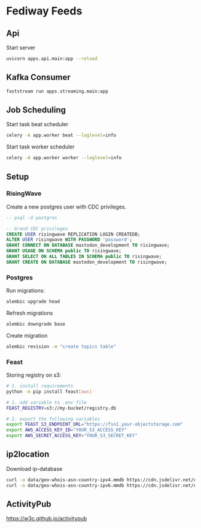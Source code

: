 # Fediway Feeds

## Api

Start server

```sh
uvicorn apps.api.main:app --reload
```

## Kafka Consumer

```sh
faststream run apps.streaming.main:app
```

## Job Scheduling

Start task beat scheduler

```sh
celery -A app.worker beat --loglevel=info
```

Start task worker scheduler

```sh
celery -A app.worker worker --loglevel=info
```

<!-- Start worker to process topics
```sh
celery -A jobs.main worker --queues=topics --loglevel=info
``` 
-->

## Setup

### RisingWave

Create a new postgres user with CDC privileges.

```sql
-- psql -U postgres

-- Grand CDC privileges
CREATE USER risingwave REPLICATION LOGIN CREATEDB;
ALTER USER risingwave WITH PASSWORD 'password';
GRANT CONNECT ON DATABASE mastodon_development TO risingwave;
GRANT USAGE ON SCHEMA public TO risingwave;
GRANT SELECT ON ALL TABLES IN SCHEMA public TO risingwave;
GRANT CREATE ON DATABASE mastodon_development TO risingwave;
```

### Postgres

Run migrations:

```sh
alembic upgrade head
```

Refresh migrations

```sh
alembic downgrade base
```

Create migration

```sh
alembic revision -m "create topics table"
```

### Feast

Storing registry on s3:

```sh
# 1. install requirements
python -m pip install feast[aws]

# 1. add variable to .env file
FEAST_REGISTRY=s3://my-bucket/registry.db

# 2. export the following variables
export FEAST_S3_ENDPOINT_URL="https://fsn1.your-objectstorage.com"
export AWS_ACCESS_KEY_ID="YOUR_S3_ACCESS_KEY"
export AWS_SECRET_ACCESS_KEY="YOUR_S3_SECRET_KEY"
```

## ip2location

Download ip-database

```sh
curl -o data/geo-whois-asn-country-ipv4.mmdb https://cdn.jsdelivr.net/npm/@ip-location-db/geo-whois-asn-country-mmdb/geo-whois-asn-country-ipv4.mmdb
curl -o data/geo-whois-asn-country-ipv6.mmdb https://cdn.jsdelivr.net/npm/@ip-location-db/geo-whois-asn-country-mmdb/geo-whois-asn-country-ipv6.mmdb
```

## ActivityPub

https://w3c.github.io/activitypub